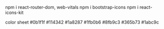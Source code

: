 npm i react-router-dom, web-vitals
npm i bootstrap-icons
npm i react-icons-kit


color sheet
<color name="TwilightPine">#0b1f1f</color>
<color name="MysticJade">#114342</color>
<color name="SereneLagoon">#1a8287</color>
<color name="TranquilTurquoise">#1fb0b6</color>
<color name="PaleWave">#8fb9c3</color>
<color name="DuskAzure">#365b73</color>
<color name="Turquoise">#1abc9c</color>